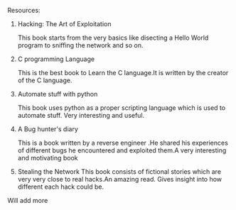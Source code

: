 Resources:

1. Hacking: The Art of Exploitation
	
	This book starts from the very basics like disecting a Hello World program to sniffing the network and so on.
2. C programming Language
	
	This is the best book to Learn the C language.It is written by the creator of the C language.
	
3. Automate stuff with python
	
	This book uses python as a proper scripting language which is used to automate stuff. Very interesting and useful.

4. A Bug hunter's diary
	
	This is a book written by a reverse engineer .He shared his experiences of different bugs he encountered and exploited them.A very interesting and motivating book

5. Stealing the Network
	This book consists of fictional stories which are very very close to real hacks.An amazing read. Gives insight into how different each hack could be.

Will add more

